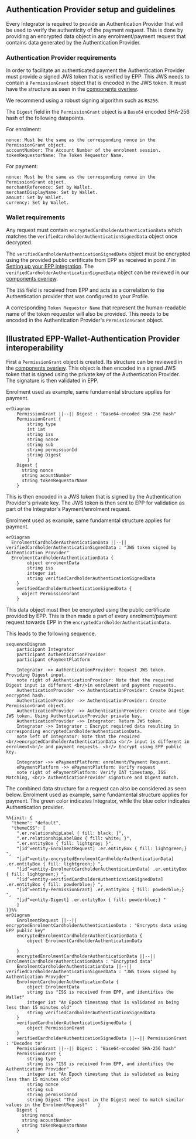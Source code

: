 
## Authentication Provider setup and guidelines
Every Integrator is required to provide an Authentication Provider that will be used to verify the authenticity of the payment request. This is done by
providing an encrypted data object in any enrolment/payment request that contains data generated by the Authentication Provider.

### Authentication Provider requirements
In order to facilitate an authenticated payment the Authentication Provider must provide a signed JWS token that is verified by EPP.
This JWS needs to contain a `PermissionGrant` object that is encoded in the JWS token. It must have
the structure as seen in the [components overiew](assets/swagger/swagger_epp_components.md).

We recommend using a robust signing algorithm such as `RS256`.

The `Digest` field in the `PermissionGrant` object is a `Base64` encoded SHA-256 hash of the following datapoints.

For enrolment:
````
nonce: Must be the same as the corresponding nonce in the PermissionGrant object.
accountNumber: The Account Number of the enrolment session. 
tokenRequestorName: The Token Requestor Name.
````

For payment:

````
nonce: Must be the same as the corresponding nonce in the PermissionGrant object.
merchantReference: Set by Wallet.
merchantDisplayName: Set by Wallet.
amount: Set by Wallet.
currency: Set by Wallet.
````

### Wallet requirements
Any request must contain `encryptedCardholderAuthenticationData` which matches the `verifiedCardholderAuthenticationSignedData` object once decrypted.

The `verifiedCardholderAuthenticationSignedData` object must be encrypted using the provided public certificate from EPP as received in point 7 in [Setting up your EPP integration](getting/started/#setting-up-your-epp-integration).
The `verifiedCardholderAuthenticationSignedData` object can be reviewed in our [components overiew](assets/swagger/swagger_epp_components.md).

The `ISS` field is received from EPP and acts as a correlation to the Authentication provider that was configured to your Profile.

A corresponding `Token Requestor Name` that represent the human-readable name of the token requestor will also be provided.
This needs to be encoded in the Authentication Provider's `PermissionGrant` object.

## Illustrated EPP-Wallet-Authentication Provider interoperability

First a `PermissionGrant` object is created. Its structure can be reviewed in the [components overiew](assets/swagger/swagger_epp_components.md).
This object is then encoded in a signed JWS token that is signed using the private key of the Authentication Provider. The signature is then validated in EPP.

Enrolment used as example, same fundamental structure applies for payment.
```mermaid
erDiagram
    PermissionGrant ||--|| Digest : "Base64-encoded SHA-256 hash"
    PermissionGrant {
        string type
        int iat
        string iss
        string nonce
        string sub
        string permissionId
        string Digest    
        }
    Digest {
      string nonce
      string acountNumber
      string tokenRequestorName
    }
```

This is then encoded in a JWS token that is signed by the Authentication Provider's private key. The JWS token is then sent to EPP for validation as part of the Integrator's Payment/enrolment request.

Enrolment used as example, same fundamental structure applies for payment.
```mermaid
erDiagram
  EnrolmentCardholderAuthenticationData ||--|| verifiedCardholderAuthenticationSignedData : "JWS token signed by Authentication Provider"
  EnrolmentCardholderAuthenticationData {
        object enrolmentData
        string iss
        integer iat
        string verifiedCardholderAuthenticationSignedData
    }
    verifiedCardholderAuthenticationSignedData {
      object PermissionGrant
    }
```

This data object must then be encrypted using the public certificate provided by EPP.
This is then made a part of every enrolment/payment request towards EPP in the `encryptedCardholderAuthenticationData`.

This leads to the following sequence.

```mermaid
sequenceDiagram
    participant Integrator
    participant AuthenticationProvider
    participant ePaymentPlatform
    
    Integrator ->> AuthenticationProvider: Request JWS token. Providing Digest input.
    note right of AuthenticationProvider: Note that the required Digest input is different <br/>in enrolment and payment requests.
    AuthenticationProvider ->> AuthenticationProvider: Create Digest encrypted hash.
    AuthenticationProvider ->> AuthenticationProvider: Create PermissionGrant object.
    AuthenticationProvider ->> AuthenticationProvider: Create and Sign JWS token. Using AuthenticationProvider private key.
    AuthenticationProvider ->> Integrator: Return JWS token.
    Integrator ->> Integrator : Encrypt required data resulting in corresponding encryptedCardholderAuthenticationData.
    note left of Integrator: Note that the required <br/>encryptedCardholderAuthenticationData <br/> input is different in enrolment<br/> and payment requests. <br/> Encrypt using EPP public key.

    Integrator ->> ePaymentPlatform: enrolment/Payment Request.
    ePaymentPlatform ->> ePaymentPlatform: Verify request
    note right of ePaymentPlatform: Verify IAT timestamp, ISS Matching, <br/> AuthenticationProvider signature and Digest match.
```

The combined data structure for a request can also be considered as seen below. Enrolment used as example, same fundamental structure applies for payment. 
The green color indicates Integrator, while the blue color indicates Authentication provider.

```mermaid
%%{init: {
  "theme": "default",
  "themeCSS": [
    ".er.relationshipLabel { fill: black; }", 
    ".er.relationshipLabelBox { fill: white; }", 
    ".er.entityBox { fill: lightgray; }",
    "[id^=entity-EnrolmentRequest] .er.entityBox { fill: lightgreen;} ",
    "[id^=entity-encryptedEnrolmentCardholderAuthenticationData] .er.entityBox { fill: lightgreen;} ",
    "[id^=entity-EnrolmentCardholderAuthenticationData] .er.entityBox { fill: lightgreen;} ",
    "[id^=entity-verifiedCardholderAuthenticationSignedData] .er.entityBox { fill: powderblue;} ",
    "[id^=entity-PermissionGrant] .er.entityBox { fill: powderblue;} ",
    "[id^=entity-Digest] .er.entityBox { fill: powderblue;} "
    ]
}}%%
erDiagram
    EnrolmentRequest ||--|| encryptedEnrolmentCardholderAuthenticationData : "Encrypts data using EPP public key"
    encryptedEnrolmentCardholderAuthenticationData {
        object EnrolmentCardholderAuthenticationData
        
    }
    encryptedEnrolmentCardholderAuthenticationData ||--|| EnrolmentCardholderAuthenticationData : "Encrypted data"
    EnrolmentCardholderAuthenticationData ||--|| verifiedCardholderAuthenticationSignedData : "JWS token signed by Authentication Provider"
    EnrolmentCardholderAuthenticationData {
        object EnrolmentData
        string iss "ISS is received from EPP, and identifies the Wallet"
        integer iat "An Epoch timestamp that is validated as being less than 15 minutes old"
        string verifiedCardholderAuthenticationSignedData
    }
    verifiedCardholderAuthenticationSignedData {
        object PermissionGrant
    }
    verifiedCardholderAuthenticationSignedData ||--|| PermissionGrant : "Decodes to"
    PermissionGrant ||--|| Digest : "Base64-encoded SHA-256 hash"
    PermissionGrant {
        string type
        string iss "ISS is received from EPP, and identifies the Authentication Provider"
        integer iat "An Epoch timestamp that is validated as being less than 15 minutes old"
        string nonce
        string sub
        string permissionId
        string Digest "The input in the Digest need to match similar values in the EnrolmentRequest"    }
    Digest {
      string nonce
      string acountNumber
      string tokenRequestorName
    }
```
